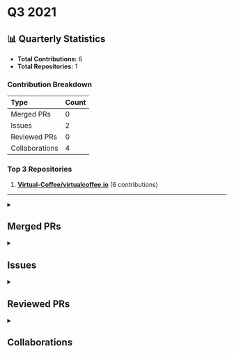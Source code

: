 # Q3 2021

## 📊 Quarterly Statistics

* **Total Contributions:** 6
* **Total Repositories:** 1

### Contribution Breakdown

| Type | Count |
| :--- | :--- |
| Merged PRs | 0 |
| Issues | 2 |
| Reviewed PRs | 0 |
| Collaborations | 4 |

### Top 3 Repositories

1. [**Virtual-Coffee/virtualcoffee.io**](https://github.com/Virtual-Coffee/virtualcoffee.io) (6 contributions)

---

<details>
 <summary><h2>Merged PRs</h2></summary>
No contribution in this quarter.
</details>

<details>
 <summary><h2>Issues</h2></summary>
<table style='width:100%; table-layout:fixed;'>
  <thead>
    <tr>
      <th style='width:5%;'>No.</th>
      <th style='width:25%;'>Project Name</th>
      <th style='width:35%;'>Title</th>
      <th style='width:15%;'>Created At</th>
      <th style='width:15%;'>Closed At</th>
      <th style='width:10%;'>Closing Period</th>
    </tr>
  </thead>
  <tbody>
    <tr>
      <td>1.</td>
      <td>Virtual-Coffee/virtualcoffee.io</td>
      <td><a href='https://github.com/Virtual-Coffee/virtualcoffee.io/issues/347'>Typo of markdown in Guide To VC</a></td>
      <td>2021-09-27</td>
      <td>2021-09-27</td>
      <td>0 days</td>
    </tr>
    <tr>
      <td>2.</td>
      <td>Virtual-Coffee/virtualcoffee.io</td>
      <td><a href='https://github.com/Virtual-Coffee/virtualcoffee.io/issues/317'>Install and Run link in CONTRIBUTING.md goes nowhere </a></td>
      <td>2021-09-04</td>
      <td>2021-10-04</td>
      <td>30 days</td>
    </tr>
  </tbody>
</table>
</details>

<details>
 <summary><h2>Reviewed PRs</h2></summary>
No contribution in this quarter.
</details>

<details>
 <summary><h2>Collaborations</h2></summary>
<table style='width:100%; table-layout:fixed;'>
  <thead>
    <tr>
      <th style='width:5%;'>No.</th>
      <th style='width:30%;'>Project Name</th>
      <th style='width:35%;'>Title</th>
      <th style='width:15%;'>Created At</th>
      <th style='width:15%;'>Commented At</th>
    </tr>
  </thead>
  <tbody>
    <tr>
      <td>1.</td>
      <td>Virtual-Coffee/virtualcoffee.io</td>
      <td><a href='https://github.com/Virtual-Coffee/virtualcoffee.io/issues/331'>Add 'How to write a Good Issue' guide to Member Resources</a></td>
      <td>2021-09-08</td>
      <td>2021-09-10</td>
    </tr>
    <tr>
      <td>2.</td>
      <td>Virtual-Coffee/virtualcoffee.io</td>
      <td><a href='https://github.com/Virtual-Coffee/virtualcoffee.io/issues/310'>Add Slack channel guide to member resources</a></td>
      <td>2021-09-03</td>
      <td>2021-09-07</td>
    </tr>
    <tr>
      <td>3.</td>
      <td>Virtual-Coffee/virtualcoffee.io</td>
      <td><a href='https://github.com/Virtual-Coffee/virtualcoffee.io/issues/311'>Add New/Prospective Member resource page</a></td>
      <td>2021-09-03</td>
      <td>2021-09-03</td>
    </tr>
    <tr>
      <td>4.</td>
      <td>Virtual-Coffee/virtualcoffee.io</td>
      <td><a href='https://github.com/Virtual-Coffee/virtualcoffee.io/issues/282'>Put August Newsletter on the site</a></td>
      <td>2021-07-25</td>
      <td>2021-08-12</td>
    </tr>
  </tbody>
</table>
</details>

